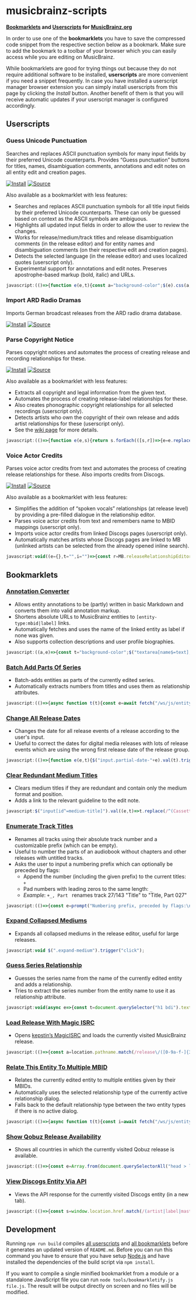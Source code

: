 # musicbrainz-scripts

**[Bookmarklets](https://en.wikipedia.org/wiki/Bookmarklet) and [Userscripts](https://en.wikipedia.org/wiki/Userscript) for [MusicBrainz.org](https://musicbrainz.org)**

In order to use one of the **bookmarklets** you have to save the compressed code snippet from the respective section below as a bookmark. Make sure to add the bookmark to a toolbar of your browser which you can easily access while you are editing on MusicBrainz.

While bookmarklets are good for trying things out because they do not require additional software to be installed, **userscripts** are more convenient if you need a snippet frequently. In case you have installed a userscript manager browser extension you can simply install userscripts from this page by clicking the *Install* button. Another benefit of them is that you will receive automatic updates if your userscript manager is configured accordingly.

## Userscripts

### Guess Unicode Punctuation

Searches and replaces ASCII punctuation symbols for many input fields by their preferred Unicode counterparts. Provides “Guess punctuation” buttons for titles, names, disambiguation comments, annotations and edit notes on all entity edit and creation pages.

[![Install](https://img.shields.io/badge/Install-success.svg?style=for-the-badge&logo=tampermonkey)](dist/guessUnicodePunctuation.user.js?raw=1)
[![Source](https://img.shields.io/badge/Source-grey.svg?style=for-the-badge&logo=github)](dist/guessUnicodePunctuation.user.js)

Also available as a bookmarklet with less features:

- Searches and replaces ASCII punctuation symbols for all title input fields by their preferred Unicode counterparts.
  These can only be guessed based on context as the ASCII symbols are ambiguous.
- Highlights all updated input fields in order to allow the user to review the changes.
- Works for release/medium/track titles and release disambiguation comments (in the release editor)
  and for entity names and disambiguation comments (on their respective edit and creation pages).
- Detects the selected language (in the release editor) and uses localized quotes (userscript only).
- Experimental support for annotations and edit notes. Preserves apostrophe-based markup (bold, italic) and URLs.

```js
javascript:(()=>{function e(e,t){const a="background-color";$(e).css(a,"").each((e,n)=>{let g=n.value;g&&(g=((e,t)=>(t.forEach(([t,a])=>{e=e.replace(t,a)}),e))(g,t),g!=n.value&&$(n).val(g).trigger("change").css(a,"yellow"))})}const t=[[/(?<=[^\p{L}\d]|^)"(.+?)"(?=[^\p{L}\d]|$)/gu,"\u201c$1\u201d"],[/(?<=\W|^)'(n)'(?=\W|$)/gi,"\u2019$1\u2019"],[/(?<=[^\p{L}\d]|^)'(.+?)'(?=[^\p{L}\d]|$)/gu,"\u2018$1\u2019"],[/(\d+)"/g,"$1\u2033"],[/(\d+)'(\d+)/g,"$1\u2032$2"],[/'/g,"\u2019"],[/(?<!\.)\.{3}(?!\.)/g,"\u2026"],[/ - /g," \u2013 "],[/\d{4}-\d{2}(?:-\d{2})?(?=\W|$)/g,e=>Number.isNaN(Date.parse(e))?e:e.replaceAll("-","\u2010")],[/\d+(-\d+){2,}/g,e=>e.replaceAll("-","\u2012")],[/(\d+)-(\d+)/g,"$1\u2013$2"],[/(?<=\S)-(?=\S)/g,"\u2010"]],a=[[/\[(.+?)(\|.+?)?\]/g,(e,t,a="")=>`[${btoa(t)}${a}]`],[/(?<=\/\/)(\S+)/g,(e,t)=>btoa(t)],[/'''/g,"<b>"],[/''/g,"<i>"],...t,[/<b>/g,"'''"],[/<i>/g,"''"],[/(?<=\/\/)([A-Za-z0-9+/=]+)/g,(e,t)=>atob(t)],[/\[([A-Za-z0-9+/=]+)(\|.+?)?\]/g,(e,t,a="")=>`[${atob(t)}${a}]`]];e("input#name,input#comment,input.track-name,input[id^=medium-title],input[name$=name],input[name$=comment]",t),e("#annotation,#edit-note-text,textarea[name$=text],.edit-note",a)})();
```

### Import ARD Radio Dramas

Imports German broadcast releases from the ARD radio drama database.

[![Install](https://img.shields.io/badge/Install-success.svg?style=for-the-badge&logo=tampermonkey)](dist/importARDRadioDramas.user.js?raw=1)
[![Source](https://img.shields.io/badge/Source-grey.svg?style=for-the-badge&logo=github)](dist/importARDRadioDramas.user.js)

### Parse Copyright Notice

Parses copyright notices and automates the process of creating release and recording relationships for these.

[![Install](https://img.shields.io/badge/Install-success.svg?style=for-the-badge&logo=tampermonkey)](dist/parseCopyrightNotice.user.js?raw=1)
[![Source](https://img.shields.io/badge/Source-grey.svg?style=for-the-badge&logo=github)](dist/parseCopyrightNotice.user.js)

Also available as a bookmarklet with less features:

- Extracts all copyright and legal information from the given text.
- Automates the process of creating release-label relationships for these.
- Also creates phonographic copyright relationships for all selected recordings (userscript only).
- Detects artists who own the copyright of their own release and adds artist relationships for these (userscript only).
- See the [wiki page](https://github.com/kellnerd/musicbrainz-scripts/wiki/Parse-Copyright-Notices) for more details.

```js
javascript:(()=>{function e(e,s){return s.forEach(([s,r])=>{e=e.replace(s,r)}),e}const s=/([\xa9\u2117](?:\s*[&+]?\s*[\xa9\u2117])?)(?:.+?;)?\s*(\d{4}(?:\s*[,&/+]\s*\d{4})*)?(?:[^,.]*\sby|\sthis\scompilation)?\s+/,r=/((?:(?:licen[sc]ed?\s(?:to|from)|(?:distributed|manufactured|marketed)(?:\sby)?)(?:\sand)?\s)+)/,t={nameRE:/.+?(?:,?\s(?:LLC|LLP|(?:Corp|Inc|Ltd)\.?|Co\.(?:\sKG)?|(?:\p{Letter}\.){2,}))?/,nameSeparatorRE:/[/|](?=\s|\w{2})|\s[\u2013-]\s/,terminatorRE:/$|(?=,|(?<!Bros)\.(?:\W|$)|\sunder\s)|(?<=(?<!Bros)\.)\W/};function a(s){return e(s.toLowerCase().trim(),[[/licen[sc]ed?/g,"licensed"],[/(distributed|manufactured|marketed)(\sby)?/,"$1 by"]])}const o={release:{artist:{"\xa9":709,"\u2117":710},label:{"\xa9":708,"\u2117":711,"licensed from":712,"licensed to":833,"distributed by":361,"manufactured by":360,"marketed by":848}},recording:{artist:{"\u2117":869},label:{"\u2117":867}}};function n(e,s=!1){const r=MB.sourceRelationshipEditor??MB.releaseRelationshipEditor;return new MB.relationshipEditor.UI.AddDialog({viewModel:r,source:r.source,target:e,backward:s})}function i(e){return new Promise(s=>{e?e.$dialog.on("dialogclose",()=>{s()}):s()})}function c(e,s){e.open(s),e.autocomplete.$input.focus(),e.autocomplete.search()}const d=prompt("Copyright notice:");d&&(async e=>{for(const s of e){const e="label",r=o.release[e],t=MB.entity({name:s.name,entityType:e});for(const e of s.types){const a=n(t),o=a.relationship();o.linkTypeID(r[e]),o.entity0_credit(s.name),s.year&&!Array.isArray(s.year)&&(o.begin_date.year(s.year),o.end_date.year(s.year)),c(a),await i(a)}}})(((o,n={})=>{const i={...t,...n},c=[],d=i.nameRE.source,l=i.terminatorRE.source,m=(o=e(o,[[/\(C\)/gi,"\xa9"],[/\(P\)/gi,"\u2117"],[/\xab(.+?)\xbb/g,"$1"],[/for (.+?) and (.+?) for the world outside (?:of )?\1/g,"/ $2"],[/as licen[sc]ee for/gi,"under license from"],[/\u2117\s*(under\s)/gi,"$1"],[/(?<=\u2117\s*)digital remaster/gi,""],[/([\xa9\u2117]\s*\d{4})\s*[&+]?\s*([\xa9\u2117]\s*\d{4})(.+)$/g,"$1$3\n$2$3"]])).matchAll(RegExp(String.raw`${s.source}(?:\s*[–-]\s+)?(${d}(?:\s*/\s*${d})*)(?:${l})`,"gimu"));for(const e of m){const s=e[3].split(i.nameSeparatorRE).map(e=>e.trim()),r=e[1].split(/[&+]|(?<=[\xa9\u2117])\s*(?=[\xa9\u2117])/).map(a),t=e[2]?.split(/[,&/+]/).map(e=>e.trim());s.forEach(e=>{var s;/an?\s(.+?)\srelease/i.test(e)||c.push({name:e,types:r,year:(s=t,Array.isArray(s)&&1===s.length?s[0]:s)})})}const u=o.matchAll(RegExp(String.raw`${r.source}(?:\s*[–-]\s+)?(${d})(?:${l})`,"gimu"));for(const e of u){const s=e[1].split(/\sand\s/).map(a);c.push({name:e[2],types:s})}return Array.from(new Map(c.map(e=>[JSON.stringify(e),e])).values())})(d))})();
```

### Voice Actor Credits

Parses voice actor credits from text and automates the process of creating release relationships for these. Also imports credits from Discogs.

[![Install](https://img.shields.io/badge/Install-success.svg?style=for-the-badge&logo=tampermonkey)](dist/voiceActorCredits.user.js?raw=1)
[![Source](https://img.shields.io/badge/Source-grey.svg?style=for-the-badge&logo=github)](dist/voiceActorCredits.user.js)

Also available as a bookmarklet with less features:

- Simplifies the addition of “spoken vocals” relationships (at release level) by providing a pre-filled dialogue in the relationship editor.
- Parses voice actor credits from text and remembers name to MBID mappings (userscript only).
- Imports voice actor credits from linked Discogs pages (userscript only).
- Automatically matches artists whose Discogs pages are linked to MB (unlinked artists can be selected from the already opened inline search).

```js
javascript:void((e={},t="",i="")=>{const r=MB.releaseRelationshipEditor,a=MB.entity(e,"artist"),d=new MB.relationshipEditor.UI.AddDialog({source:r.source,target:a,viewModel:r}),o=d.relationship();return o.linkTypeID(60),o.entity0_credit(i),o.setAttributes([{type:{gid:"d3a36e62-a7c4-4eb9-839f-adfebe87ac12"},credited_as:t}]),d})().open();
```

## Bookmarklets

### [Annotation Converter](src/annotationConverter.js)

- Allows entity annotations to be (partly) written in basic Markdown and converts them into valid annotation markup.
- Shortens absolute URLs to MusicBrainz entities to `[entity-type:mbid|label]` links.
- Automatically fetches and uses the name of the linked entity as label if none was given.
- Also supports collection descriptions and user profile biographies.

```js
javascript:((a,e)=>{const t="background-color";$("textarea[name$=text],textarea[name$=description],textarea[name$=biography]").css(t,"").each((a,n)=>{let r=n.value;r&&(r=((a,e)=>(e.forEach(([e,t])=>{a=a.replace(e,t)}),a))(r,e),r!=n.value&&$(n).val(r).trigger("change").css(t,"yellow"))})})(0,[[/\[(.+?)\]\((.+?)\)/g,"[$2|$1]"],[/(?<!\[)(https?:\/\/\S+)/g,"[$1]"],[/\[(.+?)(\|.+?)?\]/g,(a,e,t="")=>`[${btoa(e)}${t}]`],[/(__|\*\*)(?=\S)(.+?)(?<=\S)\1/g,"'''$2'''"],[/(_|\*)(?=\S)(.+?)(?<=\S)\1/g,"''$2''"],[/^\# +(.+?)( +\#*)?$/gm,"= $1 ="],[/^\#{2} +(.+?)( +\#*)?$/gm,"== $1 =="],[/^\#{3} +(.+?)( +\#*)?$/gm,"=== $1 ==="],[/^(\d+)\. +/gm,"    $1. "],[/^[-+*] +/gm,"    * "],[/\[([A-Za-z0-9+/=]+)(\|.+?)?\]/g,(a,e,t="")=>`[${atob(e)}${t}]`]]),void $("textarea[name$=text],textarea[name$=description],textarea[name$=biography]").each(async(a,e)=>{e.disabled=!0;let t=await(n=e.value,(async(a,e,t)=>{const $=[];a.replace(e,(a,...e)=>{const t=((a,e,t)=>(async(a,e)=>{if(a.includes("musicbrainz.org")){const t=new URL(a),[$,n,r]=t.pathname.match(/^\/(.+?)\/([0-9a-f-]{36})$/)||[];if($)return e||(e=await(async a=>{a.pathname="/ws/2"+a.pathname,a.search="?fmt=json";let e=await fetch(a);return e=await e.json(),e.name||e.title})(t)),`[${n}:${r}|${e}]`}return((a,e)=>e?`[${a}|${e}]`:`[${a}]`)(a,e)})(e,t))(a,...e);$.push(t)});const n=await Promise.all($);return a.replace(e,()=>n.shift())})(n,/\[(.+?)(?:\|(.+?))?\]/g));var n;t!=e.value&&$(e).val(t),e.disabled=!1});
```

### [Batch Add Parts Of Series](src/bookmarklets/batchAddPartsOfSeries.js)

- Batch-adds entities as parts of the currently edited series.
- Automatically extracts numbers from titles and uses them as relationship attributes.

```js
javascript:(()=>{async function t(t){const e=await fetch("/ws/js/entity/"+t);return MB.entity(await e.json())}function e(t,e=!1){const a=MB.sourceRelationshipEditor??MB.releaseRelationshipEditor;return new MB.relationshipEditor.UI.AddDialog({viewModel:a,source:a.source,target:t,backward:e})}const a=prompt("MBIDs of entities which should be added as parts of the series:");a&&(async a=>{for(let i of a){const a=await t(i),o=e(a),s=a.name.match(/\d+/);s&&o.relationship().setAttributes([{type:{gid:"a59c5830-5ec7-38fe-9a21-c7ea54f6650a"},text_value:s[0]}]),o.accept()}})(Array.from(a.matchAll(/[0-9a-f-]{36}/gm),t=>t[0]))})();
```

### [Change All Release Dates](src/changeAllReleaseDates.js)

- Changes the date for all release events of a release according to the user's input.
- Useful to correct the dates for digital media releases with lots of release events which are using the wrong first
  release date of the release group.

```js
javascript:(()=>{function e(e,t){$("input.partial-date-"+e).val(t).trigger("change")}const t=prompt("Date for all release events (YYYY-MM-DD):");if(null!==t){const[,a,n,l]=/(\d{4})(?:-(\d{2})(?:-(\d{2}))?)?/.exec(t)||[];((t,a,n)=>{e("year",t),e("month",a),e("day",n)})(a,n,l)}})();
```

### [Clear Redundant Medium Titles](src/bookmarklets/clearRedundantMediumTitles.js)

- Clears medium titles if they are redundant and contain only the medium format and position.
- Adds a link to the relevant guideline to the edit note.

```js
javascript:$("input[id^=medium-title]").val((e,t)=>t.replace(/^(Cassette|CD|Dis[ck]|DVD|SACD|Vinyl)\s*\d+/i,"").trim()).trigger("change"),void $("#edit-note-text").val((e,t)=>"Clear redundant medium titles, see https://musicbrainz.org/doc/Style/Release#Medium_title\n"+t).trigger("change");
```

### [Enumerate Track Titles](src/enumerateTrackTitles.js)

- Renames all tracks using their absolute track number and a customizable prefix (which can be empty).
- Useful to number the parts of an audiobook without chapters and other releases with untitled tracks.
- Asks the user to input a numbering prefix which can optionally be preceded by flags:
  - Append the number (including the given prefix) to the current titles: `+`
  - Pad numbers with leading zeros to the same length: `_`
  - *Example*: `+_, Part ` renames track 27/143 "Title" to "Title, Part 027"

```js
javascript:(()=>{const e=prompt("Numbering prefix, preceded by flags:\n+ append to current titles\n_ pad numbers","Part ");if(null!==e){let[,t,n]=e.match(/^([+_]*)(.*)/);t={append:t.includes("+"),padNumbers:t.includes("_")},((e="",t={})=>{let n=$("input.track-name");const r=n.length.toString().length,a=new Intl.NumberFormat("en",{minimumIntegerDigits:r});n.each((n,r)=>{let l=n+1;t.padNumbers&&(l=a.format(l));let p=e+l;t.append&&(p=(r.value+p).replace(/([.!?]),/,"$1")),$(r).val(p)}).trigger("change")})(n,t)}})();
```

### [Expand Collapsed Mediums](src/expandCollapsedMediums.js)

- Expands all collapsed mediums in the release editor, useful for large releases.

```js
javascript:void $(".expand-medium").trigger("click");
```

### [Guess Series Relationship](src/bookmarklets/guessSeriesRelationship.js)

- Guesses the series name from the name of the currently edited entity and adds a relationship.
- Tries to extract the series number from the entity name to use it as relationship attribute.

```js
javascript:void(async e=>{const t=document.querySelector("h1 bdi").textContent.match(/(.+?)(?: (\d+))?:/);if(!t)return;const o=((e,t=!1)=>{const o=MB.sourceRelationshipEditor??MB.releaseRelationshipEditor;return new MB.relationshipEditor.UI.AddDialog({viewModel:o,source:o.source,target:e,backward:t})})(MB.entity({name:t[1]},"series")),i=t[2];i&&o.relationship().setAttributes([{type:{gid:"a59c5830-5ec7-38fe-9a21-c7ea54f6650a"},text_value:i}]),((e,t)=>{e.open(void 0),e.autocomplete.$input.focus(),e.autocomplete.search()})(o)})();
```

### [Load Release With Magic ISRC](src/bookmarklets/loadReleaseWithMagicISRC.js)

- Opens [kepstin’s MagicISRC](https://magicisrc.kepstin.ca) and loads the currently visited MusicBrainz release.

```js
javascript:(()=>{const a=location.pathname.match(/release\/([0-9a-f-]{36})/)?.[1];(a=>{a&&open("https://magicisrc.kepstin.ca?mbid="+a)})(a)})();
```

### [Relate This Entity To Multiple MBID](src/bookmarklets/relateThisEntityToMultipleMBID.js)

- Relates the currently edited entity to multiple entities given by their MBIDs.
- Automatically uses the selected relationship type of the currently active relationship dialog.
- Falls back to the default relationship type between the two entity types if there is no active dialog.

```js
javascript:(()=>{async function t(t){const i=await fetch("/ws/js/entity/"+t);return MB.entity(await i.json())}function i(t,i=!1){const e=MB.sourceRelationshipEditor??MB.releaseRelationshipEditor;return new MB.relationshipEditor.UI.AddDialog({viewModel:e,source:e.source,target:t,backward:i})}async function e(e,o,a=!1){for(let n of e){const e=i(await t(n),a);o&&e.relationship().linkTypeID(o),e.accept()}}const o=prompt("MBIDs of entities which should be related to this entity:");if(o){const t=Array.from(o.matchAll(/[0-9a-f-]{36}/gm),t=>t[0]),i=(MB.sourceRelationshipEditor??MB.releaseRelationshipEditor).activeDialog();i?e(t,i.relationship().linkTypeID(),i.backward()):e(t)}})();
```

### [Show Qobuz Release Availability](src/bookmarklets/showQobuzReleaseAvailability.js)

- Shows all countries in which the currently visited Qobuz release is available.

```js
javascript:(()=>{const e=Array.from(document.querySelectorAll("head > link[rel=alternate]")).map(e=>e.hreflang).map(e=>e.split("-")[1]).filter((e,l,r)=>e&&r.indexOf(e)===l);alert(`Available in ${e.length} countries\n${e.sort().join(", ")}`)})();
```

### [View Discogs Entity Via API](src/bookmarklets/viewDiscogsEntityViaAPI.js)

- Views the API response for the currently visited Discogs entity (in a new tab).

```js
javascript:(()=>{const s=window.location.href.match(/(artist|label|master|release)\/(\d+)/)?.slice(1);s&&open(((s,e)=>`https://api.discogs.com/${s}s/${e}`)(...s))})();
```

## Development

Running `npm run build` compiles [all userscripts](src/userscripts/) and [all bookmarklets](src/bookmarklets/) before it generates an updated version of `README.md`. Before you can run this command you have to ensure that you have setup [Node.js](https://nodejs.org/) and have installed the dependencies of the build script via `npm install`.

If you want to compile a single minified bookmarklet from a module or a standalone JavaScript file you can run `node tools/bookmarkletify.js file.js`. The result will be output directly on screen and no files will be modified.
